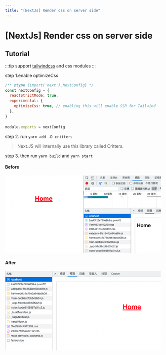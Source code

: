 ```yaml
---
title: "[NextJs] Render css on server side"
---
```


# [NextJs] Render css on server side

## Tutorial

:::tip
support [tailwindcss](https://tailwindcss.com/) and css modules
:::

step 1.enable optimizeCss

```javascript title=next.config.js
/** @type {import('next').NextConfig} */
const nextConfig = {
  reactStrictMode: true,
  experimental: {
    optimizeCss: true, // enabling this will enable SSR for Tailwind
  },
}

module.exports = nextConfig
```

step 2. run `yarn add -D critters`

> Next.JS will internally use this library called Critters.

step 3. then run `yarn build` and `yarn start`

#### Before

![before](./img/server-render-css-before.png)


#### After

![after](./img/server-render-css-after.png)
